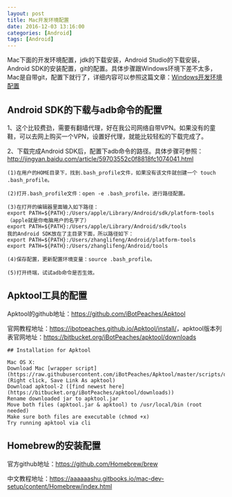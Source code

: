 ```yaml
---
layout: post
title: Mac开发环境配置
date: 2016-12-03 13:16:00
categories: [Android]
tags: [Android]
---
```


Mac下面的开发环境配置，jdk的下载安装，Android Studio的下载安装，Android SDK的安装配置，git的配置。具体步骤跟Windows环境下差不太多，Mac是自带git，配置下就行了，详细内容可以参照这篇文章：[Windows开发环境配置](http://xyzlf.github.io/2016/06/12/android-environment-config-win.html)
<!--more-->

## Android SDK的下载与adb命令的配置

1、这个比较费劲，需要有翻墙代理，好在我公司网络自带VPN。如果没有的童鞋，可以去网上购买一个VPN，设置好代理，就能比较轻松的下载完成了。

2、下载完成Android SDK后，配置下adb命令的路径。具体步骤可参照：<http://jingyan.baidu.com/article/59703552c0f8818fc1074041.html>


	(1)在用户的HOME目录下，找到.bash_profile文件，如果没有该文件就创建一个 touch .bash_profile。

	(2)打开.bash_profile文件：open -e .bash_profile，进行路径配置。

	(3)在打开的编辑器里面输入如下路径：
	export PATH=${PATH}:/Users/apple/Library/Android/sdk/platform-tools   （apple就是你电脑用户的名字了）
	export PATH=${PATH}:/Users/apple/Library/Android/sdk/tools
	我的Android SDK放在了主目录下面，所以路径如下：
	export PATH=${PATH}:/Users/zhanglifeng/Android/platform-tools
	export PATH=${PATH}:/Users/zhanglifeng/Android/tools

	(4)保存配置，更新配置环境变量：source .bash_profile。

	(5)打开终端，试试adb命令是否生效。


## Apktool工具的配置

Apktool的github地址：<https://github.com/iBotPeaches/Apktool>

官网教程地址：<https://ibotpeaches.github.io/Apktool/install/>，apktool版本列表官网地址：<https://bitbucket.org/iBotPeaches/apktool/downloads>

	## Installation for Apktool

	Mac OS X:
	Download Mac [wrapper script](https://raw.githubusercontent.com/iBotPeaches/Apktool/master/scripts/osx/apktool) (Right click, Save Link As apktool)
	Download apktool-2 ([find newest here](https://bitbucket.org/iBotPeaches/apktool/downloads))
	Rename downloaded jar to apktool.jar
	Move both files (apktool.jar & apktool) to /usr/local/bin (root needed)
	Make sure both files are executable (chmod +x)
	Try running apktool via cli


## Homebrew的安装配置

官方github地址：<https://github.com/Homebrew/brew>

中文教程地址：<https://aaaaaashu.gitbooks.io/mac-dev-setup/content/Homebrew/index.html>
